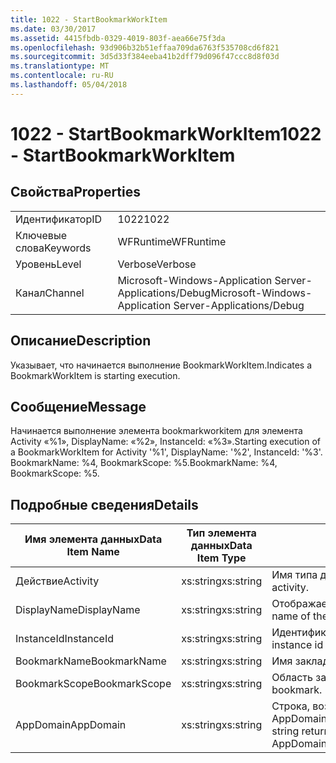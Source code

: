 ```yaml
---
title: 1022 - StartBookmarkWorkItem
ms.date: 03/30/2017
ms.assetid: 4415fbdb-0329-4019-803f-aea66e75f3da
ms.openlocfilehash: 93d906b32b51effaa709da6763f535708cd6f821
ms.sourcegitcommit: 3d5d33f384eeba41b2dff79d096f47ccc8d8f03d
ms.translationtype: MT
ms.contentlocale: ru-RU
ms.lasthandoff: 05/04/2018
---
```

# <a name="1022---startbookmarkworkitem"></a><span data-ttu-id="83c32-102">1022 - StartBookmarkWorkItem</span><span class="sxs-lookup"><span data-stu-id="83c32-102">1022 - StartBookmarkWorkItem</span></span>
## <a name="properties"></a><span data-ttu-id="83c32-103">Свойства</span><span class="sxs-lookup"><span data-stu-id="83c32-103">Properties</span></span>  
  
|||  
|-|-|  
|<span data-ttu-id="83c32-104">Идентификатор</span><span class="sxs-lookup"><span data-stu-id="83c32-104">ID</span></span>|<span data-ttu-id="83c32-105">1022</span><span class="sxs-lookup"><span data-stu-id="83c32-105">1022</span></span>|  
|<span data-ttu-id="83c32-106">Ключевые слова</span><span class="sxs-lookup"><span data-stu-id="83c32-106">Keywords</span></span>|<span data-ttu-id="83c32-107">WFRuntime</span><span class="sxs-lookup"><span data-stu-id="83c32-107">WFRuntime</span></span>|  
|<span data-ttu-id="83c32-108">Уровень</span><span class="sxs-lookup"><span data-stu-id="83c32-108">Level</span></span>|<span data-ttu-id="83c32-109">Verbose</span><span class="sxs-lookup"><span data-stu-id="83c32-109">Verbose</span></span>|  
|<span data-ttu-id="83c32-110">Канал</span><span class="sxs-lookup"><span data-stu-id="83c32-110">Channel</span></span>|<span data-ttu-id="83c32-111">Microsoft-Windows-Application Server-Applications/Debug</span><span class="sxs-lookup"><span data-stu-id="83c32-111">Microsoft-Windows-Application Server-Applications/Debug</span></span>|  
  
## <a name="description"></a><span data-ttu-id="83c32-112">Описание</span><span class="sxs-lookup"><span data-stu-id="83c32-112">Description</span></span>  
 <span data-ttu-id="83c32-113">Указывает, что начинается выполнение BookmarkWorkItem.</span><span class="sxs-lookup"><span data-stu-id="83c32-113">Indicates a BookmarkWorkItem is starting execution.</span></span>  
  
## <a name="message"></a><span data-ttu-id="83c32-114">Сообщение</span><span class="sxs-lookup"><span data-stu-id="83c32-114">Message</span></span>  
 <span data-ttu-id="83c32-115">Начинается выполнение элемента bookmarkworkitem для элемента Activity «%1», DisplayName: «%2», InstanceId: «%3».</span><span class="sxs-lookup"><span data-stu-id="83c32-115">Starting execution of a BookmarkWorkItem for Activity '%1', DisplayName: '%2', InstanceId: '%3'.</span></span>  <span data-ttu-id="83c32-116">BookmarkName: %4, BookmarkScope: %5.</span><span class="sxs-lookup"><span data-stu-id="83c32-116">BookmarkName: %4, BookmarkScope: %5.</span></span>  
  
## <a name="details"></a><span data-ttu-id="83c32-117">Подробные сведения</span><span class="sxs-lookup"><span data-stu-id="83c32-117">Details</span></span>  
  
|<span data-ttu-id="83c32-118">Имя элемента данных</span><span class="sxs-lookup"><span data-stu-id="83c32-118">Data Item Name</span></span>|<span data-ttu-id="83c32-119">Тип элемента данных</span><span class="sxs-lookup"><span data-stu-id="83c32-119">Data Item Type</span></span>|<span data-ttu-id="83c32-120">Описание</span><span class="sxs-lookup"><span data-stu-id="83c32-120">Description</span></span>|  
|--------------------|--------------------|-----------------|  
|<span data-ttu-id="83c32-121">Действие</span><span class="sxs-lookup"><span data-stu-id="83c32-121">Activity</span></span>|<span data-ttu-id="83c32-122">xs:string</span><span class="sxs-lookup"><span data-stu-id="83c32-122">xs:string</span></span>|<span data-ttu-id="83c32-123">Имя типа действия.</span><span class="sxs-lookup"><span data-stu-id="83c32-123">The type name of the activity.</span></span>|  
|<span data-ttu-id="83c32-124">DisplayName</span><span class="sxs-lookup"><span data-stu-id="83c32-124">DisplayName</span></span>|<span data-ttu-id="83c32-125">xs:string</span><span class="sxs-lookup"><span data-stu-id="83c32-125">xs:string</span></span>|<span data-ttu-id="83c32-126">Отображаемое имя действия.</span><span class="sxs-lookup"><span data-stu-id="83c32-126">The display name of the activity.</span></span>|  
|<span data-ttu-id="83c32-127">InstanceId</span><span class="sxs-lookup"><span data-stu-id="83c32-127">InstanceId</span></span>|<span data-ttu-id="83c32-128">xs:string</span><span class="sxs-lookup"><span data-stu-id="83c32-128">xs:string</span></span>|<span data-ttu-id="83c32-129">Идентификатор экземпляра действия.</span><span class="sxs-lookup"><span data-stu-id="83c32-129">The instance id of the activity.</span></span>|  
|<span data-ttu-id="83c32-130">BookmarkName</span><span class="sxs-lookup"><span data-stu-id="83c32-130">BookmarkName</span></span>|<span data-ttu-id="83c32-131">xs:string</span><span class="sxs-lookup"><span data-stu-id="83c32-131">xs:string</span></span>|<span data-ttu-id="83c32-132">Имя закладки.</span><span class="sxs-lookup"><span data-stu-id="83c32-132">The name of the bookmark.</span></span>|  
|<span data-ttu-id="83c32-133">BookmarkScope</span><span class="sxs-lookup"><span data-stu-id="83c32-133">BookmarkScope</span></span>|<span data-ttu-id="83c32-134">xs:string</span><span class="sxs-lookup"><span data-stu-id="83c32-134">xs:string</span></span>|<span data-ttu-id="83c32-135">Область закладки.</span><span class="sxs-lookup"><span data-stu-id="83c32-135">The scope of the bookmark.</span></span>|  
|<span data-ttu-id="83c32-136">AppDomain</span><span class="sxs-lookup"><span data-stu-id="83c32-136">AppDomain</span></span>|<span data-ttu-id="83c32-137">xs:string</span><span class="sxs-lookup"><span data-stu-id="83c32-137">xs:string</span></span>|<span data-ttu-id="83c32-138">Строка, возвращаемая AppDomain.CurrentDomain.FriendlyName.</span><span class="sxs-lookup"><span data-stu-id="83c32-138">The string returned by AppDomain.CurrentDomain.FriendlyName.</span></span>|
